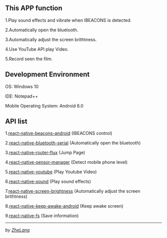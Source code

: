 ## This APP function

 1.Play sound effects and vibrate when IBEACONS is detected.
 
 2.Automatically open the bluetooth.
 
 3.Automatically adjust the screen brithtness.
 
 4.Use YouTube API play Video.
 
 5.Record seen the film.
 
## Development Environment

 OS: Windows 10
 
 IDE: Notepad++
 
 Mobile Operating System: Android 6.0
 
## API list
1.[react-native-beacons-android](https://github.com/mmazzarolo/react-native-beacons-android) (IBEACONS control)
 
2.[react-native-bluetooth-serial](https://github.com/rusel1989/react-native-bluetooth-serial) (Automatically open the bluetooth)
 
3.[react-native-router-flux](https://github.com/aksonov/react-native-router-flux) (Jump Page)
 
4.[react-native-sensor-manager](https://github.com/kprimice/react-native-sensor-manager) (Detect mobile phone level)
 
5.[react-native-youtube](https://github.com/inProgress-team/react-native-youtube) (Play Youtube Video)
 
6.[react-native-sound](https://github.com/zmxv/react-native-sound) (Play sound effects)
 
7.[react-native-screen-brightness](https://github.com/robinpowered/react-native-screen-brightness) (Automatically adjust the screen brithtness)
 
8.[react-native-keep-awake-android](https://github.com/corbt/react-native-keep-awake) (Keep awake screen)
 
9.[react-native-fs](https://github.com/johanneslumpe/react-native-fs) (Save information)

---
 
*by [ZheLang](https://github.com/zhelang)*